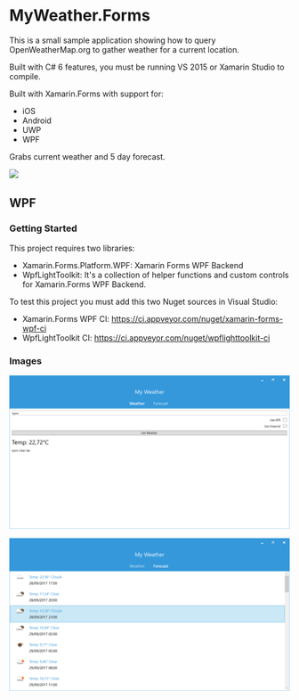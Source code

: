 MyWeather.Forms
===================

This is a small sample application showing how to query OpenWeatherMap.org to gather weather for a current location.

Built with C# 6 features, you must be running VS 2015 or Xamarin Studio to compile. 

Built with Xamarin.Forms with support for:
* iOS
* Android
* UWP
* WPF

Grabs current weather and 5 day forecast.

![](Images/promo.png)

## WPF ##

### Getting Started ###

This project requires two libraries:
- Xamarin.Forms.Platform.WPF: Xamarin Forms WPF Backend
- WpfLightToolkit: It's a collection of helper functions and custom controls for Xamarin.Forms WPF Backend.

To test this project you must add this two Nuget sources in Visual Studio:
- Xamarin.Forms WPF CI: https://ci.appveyor.com/nuget/xamarin-forms-wpf-ci
- WpfLightToolkit CI: https://ci.appveyor.com/nuget/wpflighttoolkit-ci

### Images ###

![](Images/weather_page.png)

![](Images/forecast_page.png)

